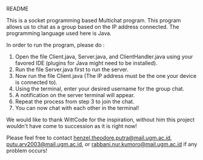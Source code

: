 README

This is a socket programming based Multichat program. 
This program allows us to chat as a group based on the IP address connected.
The programming language used here is Java.

In order to run the program, please do :
1. Open the file Client.java, Server.java, and ClientHandler.java using your favored IDE (plugins for Java might need to be installed).
2. Run the file Server.java first to run the server.
3. Now run the file Client.java (The IP address must be the one your device is connected to).
4. Using the terminal, enter your desired username for the group chat.
5. A notification on the server terminal will appear.
6. Repeat the process from step 3 to join the chat.
7. You can now chat with each other in the terminal!

We would like to thank WittCode for the inspiration, without him this project wouldn't have come to succession as it is right now!

Please feel free to contact 
henzel.theodore.putra@mail.ugm.ac.id, 
putu.arv2003@mail.ugm.ac.id, 
or rabbani.nur.kumoro@mail.ugm.ac.id if any problem occurs!

  